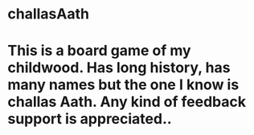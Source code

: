 # challasAath
# This is a board game of my childwood. Has long history, has many names but the one I know is challas Aath. Any kind of feedback support is appreciated..
